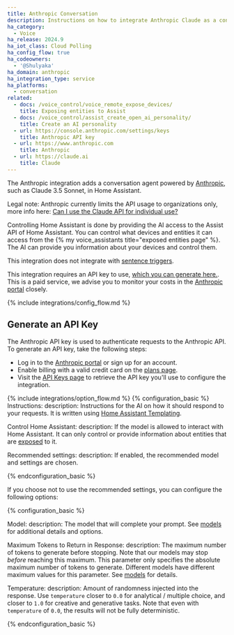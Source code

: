 ```yaml
---
title: Anthropic Conversation
description: Instructions on how to integrate Anthropic Claude as a conversation agent
ha_category:
  - Voice
ha_release: 2024.9
ha_iot_class: Cloud Polling
ha_config_flow: true
ha_codeowners:
  - '@Shulyaka'
ha_domain: anthropic
ha_integration_type: service
ha_platforms:
  - conversation
related:
  - docs: /voice_control/voice_remote_expose_devices/
    title: Exposing entities to Assist
  - docs: /voice_control/assist_create_open_ai_personality/
    title: Create an AI personality
  - url: https://console.anthropic.com/settings/keys
    title: Anthropic API key
  - url: https://www.anthropic.com
    title: Anthropic
  - url: https://claude.ai
    title: Claude
---
```


The Anthropic integration adds a conversation agent powered by [Anthropic](https://www.anthropic.com), such as Claude 3.5 Sonnet, in Home Assistant.

Legal note: Anthropic currently limits the API usage to organizations only, more info here: [Can I use the Claude API for individual use?](https://support.anthropic.com/en/articles/8987200-can-i-use-the-claude-api-for-individual-use)

Controlling Home Assistant is done by providing the AI access to the Assist API of Home Assistant. You can control what devices and entities it can access from the {% my voice_assistants title="exposed entities page" %}. The AI can provide you information about your devices and control them.

This integration does not integrate with [sentence triggers](/docs/automation/trigger/#sentence-trigger).

This integration requires an API key to use, [which you can generate here.](https://console.anthropic.com/settings/keys). This is a paid service, we advise you to monitor your costs in the [Anthropic portal](https://console.anthropic.com/settings/cost) closely.

{% include integrations/config_flow.md %}

## Generate an API Key

The Anthropic API key is used to authenticate requests to the Anthropic API. To generate an API key, take the following steps:

- Log in to the [Anthropic portal](https://console.anthropic.com) or sign up for an account.
- Enable billing with a valid credit card on the [plans page](https://console.anthropic.com/settings/plans).
- Visit the [API Keys page](https://console.anthropic.com/settings/keys) to retrieve the API key you'll use to configure the integration.

{% include integrations/option_flow.md %}
{% configuration_basic %}
Instructions:
  description: Instructions for the AI on how it should respond to your requests. It is written using [Home Assistant Templating](/docs/configuration/templating/).

Control Home Assistant:
  description: If the model is allowed to interact with Home Assistant. It can only control or provide information about entities that are [exposed](/voice_control/voice_remote_expose_devices/) to it.

Recommended settings:
  description: If enabled, the recommended model and settings are chosen.

{% endconfiguration_basic %}

If you choose not to use the recommended settings, you can configure the following options:

{% configuration_basic %}

Model:
  description: The model that will complete your prompt. See [models](https://docs.anthropic.com/en/docs/about-claude/models#model-names) for additional details and options.

Maximum Tokens to Return in Response:
  description: The maximum number of tokens to generate before stopping. Note that our models may stop _before_ reaching this maximum. This parameter only specifies the absolute maximum number of tokens to generate. Different models have different maximum values for this parameter. See [models](https://docs.anthropic.com/en/docs/models-overview) for details.

Temperature:
  description: Amount of randomness injected into the response. Use `temperature` closer to `0.0` for analytical / multiple choice, and closer to `1.0` for creative and generative tasks. Note that even with `temperature` of `0.0`, the results will not be fully deterministic.

{% endconfiguration_basic %}
